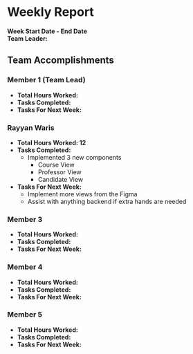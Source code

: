 # Weekly Report  
**Week Start Date - End Date**  
**Team Leader:**

## Team Accomplishments  
### Member 1 (Team Lead)
- **Total Hours Worked:**
- **Tasks Completed:**
- **Tasks For Next Week:**

### Rayyan Waris
- **Total Hours Worked: 12**
- **Tasks Completed:**
   - Implemented 3 new components
     - Course View
     - Professor View
     - Candidate View
- **Tasks For Next Week:**
   - Implement more views from the Figma
   - Assist with anything backend if extra hands are needed

### Member 3
- **Total Hours Worked:**
- **Tasks Completed:**
- **Tasks For Next Week:**

### Member 4
- **Total Hours Worked:**
- **Tasks Completed:**
- **Tasks For Next Week:**

### Member 5
- **Total Hours Worked:**
- **Tasks Completed:**
- **Tasks For Next Week:**
